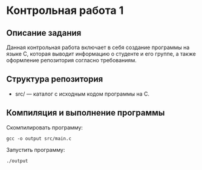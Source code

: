 # Контрольная работа 1
## Описание задания
Данная контрольная работа включает в себя создание программы на языке C, которая выводит информацию о студенте и его группе, а также оформление репозитория согласно требованиям.

## Структура репозитория
* src/ — каталог с исходным кодом программы на C.
## Компиляция и выполнение программы
Скомпилировать программу:
```
gcc -o output src/main.c
```
Запустить программу:
```
./output
```

